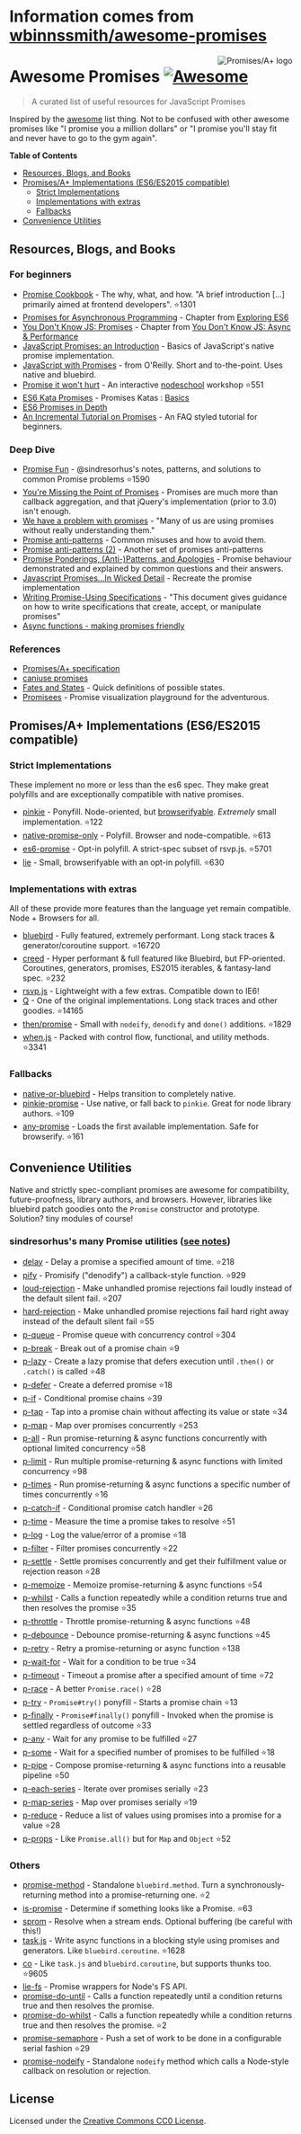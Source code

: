 # Information comes from [wbinnssmith/awesome-promises](https://github.com/wbinnssmith/awesome-promises)
<a href="https://promisesaplus.com/">
    <img src="https://promisesaplus.com/assets/logo-small.png" alt="Promises/A+ logo" align="right" />
</a>

# Awesome Promises [![Awesome](https://cdn.rawgit.com/sindresorhus/awesome/d7305f38d29fed78fa85652e3a63e154dd8e8829/media/badge.svg)](https://github.com/sindresorhus/awesome)

> A curated list of useful resources for JavaScript Promises

Inspired by the [awesome](https://github.com/sindresorhus/awesome) list thing. Not to be confused with other awesome promises like "I promise you a million dollars" or "I promise you'll stay fit and never have to go to the gym again".

**Table of Contents**

- [Resources, Blogs, and Books](#resources-blogs-and-books)
- [Promises/A+ Implementations (ES6/ES2015 compatible)](#promisesa-implementations-es6es2015-compatible)
  - [Strict Implementations](#strict-implementations)
  - [Implementations with extras](#implementations-with-extras)
  - [Fallbacks](#fallbacks)
- [Convenience Utilities](#convenience-utilities)

## Resources, Blogs, and Books

### For beginners
* [Promise Cookbook](https://github.com/mattdesl/promise-cookbook) - The why, what, and how. "A brief introduction [...] primarily aimed at frontend developers". :star:1301
* [Promises for Asynchronous Programming](http://exploringjs.com/es6/ch_promises.html) - Chapter from [Exploring ES6](http://exploringjs.com/)
* [You Don't Know JS: Promises](https://github.com/getify/You-Dont-Know-JS/blob/master/async%20&%20performance/ch3.md) - Chapter from [You Don't Know JS: Async & Performance](https://github.com/getify/You-Dont-Know-JS/tree/master/async%20%26%20performance)
* [JavaScript Promises: an Introduction](https://developers.google.com/web/fundamentals/getting-started/primers/promises) - Basics of JavaScript's native promise implementation.
* [JavaScript with Promises](http://shop.oreilly.com/product/0636920032151.do) - from O'Reilly. Short and to-the-point. Uses native and bluebird.
* [Promise it won't hurt](https://github.com/stevekane/promise-it-wont-hurt) - An interactive [nodeschool](https://nodeschool.io/) workshop :star:551
* [ES6 Kata Promises](http://es6katas.org/) - Promises Katas : [Basics](http://tddbin.com/#?kata=es6/language/promise/basics)
* [ES6 Promises in Depth](https://ponyfoo.com/articles/es6-promises-in-depth)
* [An Incremental Tutorial on Promises](http://www.sohamkamani.com/blog/2016/08/28/incremenal-tutorial-to-promises/) - An FAQ styled tutorial for beginners.

### Deep Dive
* [Promise Fun](https://github.com/sindresorhus/promise-fun) - @sindresorhus's notes, patterns, and solutions to common Promise problems :star:1590
* [You're Missing the Point of Promises](https://blog.domenic.me/youre-missing-the-point-of-promises/) - Promises are much more than callback aggregation, and that jQuery's implementation (prior to 3.0) isn't enough.
* [We have a problem with promises](https://pouchdb.com/2015/05/18/we-have-a-problem-with-promises.html) - "Many of us are using promises without really understanding them."
* [Promise anti-patterns](https://github.com/petkaantonov/bluebird/wiki/Promise-anti-patterns) - Common misuses and how to avoid them.
* [Promise anti-patterns (2)](http://taoofcode.net/promise-anti-patterns/) - Another set of promises anti-patterns
* [Promise Ponderings, (Anti-)Patterns, and Apologies](https://sdgluck.github.io/2015/08/24/promise-ponderings-patterns-apologies/) - Promise behaviour demonstrated and explained by common questions and their answers.
* [Javascript Promises...In Wicked Detail](http://www.mattgreer.org/articles/promises-in-wicked-detail/) - Recreate the promise implementation
* [Writing Promise-Using Specifications](https://www.w3.org/2001/tag/doc/promises-guide) - "This document gives guidance on how to write specifications that create, accept, or manipulate promises"
* [Async functions - making promises friendly](https://developers.google.com/web/fundamentals/getting-started/primers/async-functions)

### References
* [Promises/A+ specification](https://promisesaplus.com/)
* [caniuse promises](http://caniuse.com/#feat=promises)
* [Fates and States](https://github.com/domenic/promises-unwrapping/blob/master/docs/states-and-fates.md) - Quick definitions of possible states.
* [Promisees](https://bevacqua.github.io/promisees/) - Promise visualization playground for the adventurous.

## Promises/A+ Implementations (ES6/ES2015 compatible)

### Strict Implementations
These implement no more or less than the es6 spec. They make great polyfills and are exceptionally compatible with native promises.

* [pinkie](https://github.com/floatdrop/pinkie) - Ponyfill. Node-oriented, but [browserifyable](https://github.com/substack/node-browserify). *Extremely* small implementation. :star:122
* [native-promise-only](https://github.com/getify/native-promise-only) - Polyfill. Browser and node-compatible. :star:613
* [es6-promise](https://github.com/stefanpenner/es6-promise) - Opt-in polyfill. A strict-spec subset of rsvp.js. :star:5701
* [lie](https://github.com/calvinmetcalf/lie) - Small, browserifyable with an opt-in polyfill. :star:630

### Implementations with extras
All of these provide more features than the language yet remain compatible. Node + Browsers for all.

* [bluebird](https://github.com/petkaantonov/bluebird) - Fully featured, extremely performant. Long stack traces & generator/coroutine support. :star:16720
* [creed](https://github.com/briancavalier/creed) - Hyper performant & full featured like Bluebird, but FP-oriented. Coroutines, generators, promises, ES2015 iterables, & fantasy-land spec. :star:232
* [rsvp.js](https://github.com/tildeio/rsvp.js/) - Lightweight with a few extras. Compatible down to IE6!
* [Q](https://github.com/kriskowal/q) - One of the original implementations. Long stack traces and other goodies. :star:14165
* [then/promise](https://github.com/then/promise) - Small with `nodeify`, `denodify` and `done()` additions. :star:1829
* [when.js](https://github.com/cujojs/when) - Packed with control flow, functional, and utility methods. :star:3341


### Fallbacks
* [native-or-bluebird](https://www.npmjs.com/package/native-or-bluebird) - Helps transition to completely native.
* [pinkie-promise](https://github.com/floatdrop/pinkie-promise) - Use native, or fall back to `pinkie`. Great for node library authors. :star:109
* [any-promise](https://github.com/kevinbeaty/any-promise) - Loads the first available implementation. Safe for browserify. :star:161

## Convenience Utilities
Native and strictly spec-compliant promises are awesome for compatibility, future-proofness, library authors, and browsers. However, libraries like bluebird patch goodies onto the `Promise` constructor and prototype. Solution? tiny modules of course!

### sindresorhus's many Promise utilities ([see notes](https://github.com/sindresorhus/promise-fun))
* [delay](https://github.com/sindresorhus/delay) - Delay a promise a specified amount of time. :star:218
* [pify](https://github.com/sindresorhus/pify) - Promisify ("denodify") a callback-style function. :star:929
* [loud-rejection](https://github.com/sindresorhus/loud-rejection) - Make unhandled promise rejections fail loudly instead of the default silent fail. :star:207
* [hard-rejection](https://github.com/sindresorhus/hard-rejection) - Make unhandled promise rejections fail hard right away instead of the default silent fail :star:55
* [p-queue](https://github.com/sindresorhus/p-queue) - Promise queue with concurrency control :star:304
* [p-break](https://github.com/sindresorhus/p-break) - Break out of a promise chain :star:9
* [p-lazy](https://github.com/sindresorhus/p-lazy) - Create a lazy promise that defers execution until `.then()` or `.catch()` is called :star:48
* [p-defer](https://github.com/sindresorhus/p-defer) - Create a deferred promise :star:18
* [p-if](https://github.com/sindresorhus/p-if) - Conditional promise chains :star:39
* [p-tap](https://github.com/sindresorhus/p-tap) - Tap into a promise chain without affecting its value or state :star:34
* [p-map](https://github.com/sindresorhus/p-map) - Map over promises concurrently :star:253
* [p-all](https://github.com/sindresorhus/p-all) - Run promise-returning & async functions concurrently with optional limited concurrency :star:58
* [p-limit](https://github.com/sindresorhus/p-limit) - Run multiple promise-returning & async functions with limited concurrency :star:98
* [p-times](https://github.com/sindresorhus/p-times) - Run promise-returning & async functions a specific number of times concurrently :star:16
* [p-catch-if](https://github.com/sindresorhus/p-catch-if) - Conditional promise catch handler :star:26
* [p-time](https://github.com/sindresorhus/p-time) - Measure the time a promise takes to resolve :star:51
* [p-log](https://github.com/sindresorhus/p-log) - Log the value/error of a promise :star:18
* [p-filter](https://github.com/sindresorhus/p-filter) - Filter promises concurrently :star:22
* [p-settle](https://github.com/sindresorhus/p-settle) - Settle promises concurrently and get their fulfillment value or rejection reason :star:28
* [p-memoize](https://github.com/sindresorhus/p-memoize) - Memoize promise-returning & async functions :star:54
* [p-whilst](https://github.com/sindresorhus/p-whilst) - Calls a function repeatedly while a condition returns true and then resolves the promise :star:35
* [p-throttle](https://github.com/sindresorhus/p-throttle) - Throttle promise-returning & async functions :star:48
* [p-debounce](https://github.com/sindresorhus/p-debounce) - Debounce promise-returning & async functions :star:45
* [p-retry](https://github.com/sindresorhus/p-retry) - Retry a promise-returning or async function :star:138
* [p-wait-for](https://github.com/sindresorhus/p-wait-for) - Wait for a condition to be true :star:34
* [p-timeout](https://github.com/sindresorhus/p-timeout) - Timeout a promise after a specified amount of time :star:72
* [p-race](https://github.com/sindresorhus/p-race) - A better `Promise.race()` :star:28
* [p-try](https://github.com/sindresorhus/p-try) - `Promise#try()` ponyfill - Starts a promise chain :star:13
* [p-finally](https://github.com/sindresorhus/p-finally) - `Promise#finally()` ponyfill - Invoked when the promise is settled regardless of outcome :star:33
* [p-any](https://github.com/sindresorhus/p-any) - Wait for any promise to be fulfilled :star:27
* [p-some](https://github.com/sindresorhus/p-some) - Wait for a specified number of promises to be fulfilled :star:18
* [p-pipe](https://github.com/sindresorhus/p-pipe) - Compose promise-returning & async functions into a reusable pipeline :star:50
* [p-each-series](https://github.com/sindresorhus/p-each-series) - Iterate over promises serially :star:23
* [p-map-series](https://github.com/sindresorhus/p-map-series) - Map over promises serially :star:19
* [p-reduce](https://github.com/sindresorhus/p-reduce) - Reduce a list of values using promises into a promise for a value :star:28
* [p-props](https://github.com/sindresorhus/p-props) - Like `Promise.all()` but for `Map` and `Object` :star:52

### Others
* [promise-method](https://github.com/wbinnssmith/promise-method) - Standalone `bluebird.method`. Turn a synchronously-returning method into a promise-returning one. :star:2
* [is-promise](https://github.com/then/is-promise) - Determine if something looks like a Promise. :star:63
* [sprom](https://github.com/then/sprom) - Resolve when a stream ends. Optional buffering (be careful with this!)
* [task.js](https://github.com/mozilla/task.js) - Write async functions in a blocking style using promises and generators. Like `bluebird.coroutine`. :star:1628
* [co](https://github.com/tj/co) - Like `task.js` and `bluebird.coroutine`, but supports thunks too. :star:9605
* [lie-fs](https://www.npmjs.com/package/lie-fs) - Promise wrappers for Node's FS API.
* [promise-do-until](https://github.com/busterc/promise-do-until) - Calls a function repeatedly until a condition returns true and then resolves the promise.
* [promise-do-whilst](https://github.com/busterc/promise-do-whilst) - Calls a function repeatedly while a condition returns true and then resolves the promise. :star:2
* [promise-semaphore](https://github.com/samccone/promise-semaphore) - Push a set of work to be done in a configurable serial fashion :star:29
* [promise-nodeify](https://github.com/kevinoid/promise-nodeify) - Standalone `nodeify` method which calls a Node-style callback on resolution or rejection.

## License
Licensed under the [Creative Commons CC0 License](https://creativecommons.org/publicdomain/zero/1.0/).


